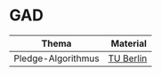 # GAD

Thema | Material
----- | -----
Pledge-Algorithmus | [TU Berlin](http://www.inf.fu-berlin.de/lehre/SS17/PSThInf/notes/06_pledge.pdf)
